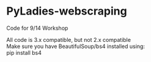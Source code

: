 # PyLadies-webscraping
Code for 9/14 Workshop

All code is 3.x compatible, but not 2.x compatible<br/>
Make sure you have BeautifulSoup/bs4 installed using:<br/>
pip install bs4
